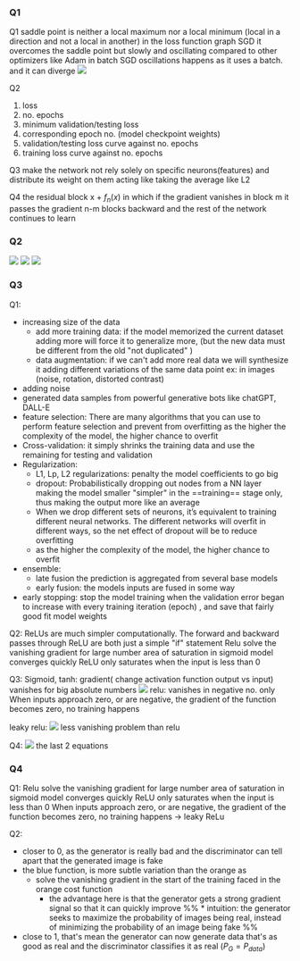 ### Q1
Q1
saddle point is neither a local maximum nor a local minimum (local in a direction and not a local in another) in the loss function graph
SGD it overcomes the saddle point but slowly and oscillating  compared to other optimizers like Adam 
in batch SGD oscillations happens as it uses a batch. and it can diverge
![](attachment/d811c90aad25160d5e22414ed6755423.png)

Q2
1) loss
2) no. epochs
3) minimum validation/testing  loss
4) corresponding epoch no. (model checkpoint weights)
5) validation/testing loss curve against no. epochs 
6) training loss curve against no. epochs 

Q3
make the network not rely solely on specific neurons(features) and distribute its weight on them acting like taking the average like L2

Q4 
the residual block x + $f_{n}(x)$
in which if the gradient vanishes in block m it passes the gradient n-m blocks backward and the rest of the network continues to learn

### Q2
![](attachment/7fb5c9a678c27e124ac054b43ec84ed0.jpeg)
![](attachment/300df5acc25824dbecab8e6684bae76c.jpeg)
![](attachment/0dbe67d0fb1d390fc527057fc39e4529.jpeg)




### Q3
Q1: 
- increasing size of the data
	- add more training data: if the model memorized the current dataset adding more will force it to generalize more, (but the new data must be different from the old "not duplicated" )
	- data augmentation: if we can't add more real data we will synthesize it adding different variations of the same data point ex: in images (noise, rotation, distorted contrast)
- adding noise 
- generated data samples from powerful generative bots like chatGPT, DALL-E
- feature selection: 
	There are many algorithms that you can use to perform feature selection and prevent from overfitting
	as the higher the complexity of the model, the higher chance to overfit
- Cross-validation: it simply shrinks the training data and use the remaining for testing and validation 
- Regularization: 
	- L1, Lp, L2 regularizations: penalty the model coefficients to go big
	- dropout: Probabilistically dropping out nodes from a NN layer making the model smaller "simpler" in the ==training== stage only, thus making the output more like an average 
	- When we drop different sets of neurons, it’s equivalent to training different neural networks. The different networks will overfit in different ways, so the net effect of dropout will be to reduce overfitting
	- as the higher the complexity of the model, the higher chance to overfit
- ensemble: 
	- late fusion the prediction is aggregated from several base models
	- early fusion: the models inputs are fused in some way 
- early stopping: stop the model training when the validation error began to increase with every training iteration (epoch) , and save that fairly good fit model weights 

Q2: 
ReLUs are much simpler computationally. The forward and backward passes through ReLU are both just a simple "if" statement
Relu solve the vanishing gradient for large number area of saturation in sigmoid 
model converges quickly
ReLU only saturates when the input is less than 0

Q3: 
Sigmoid, tanh: gradient( change activation function output vs input) vanishes for big absolute numbers 
![](attachment/4dc8dbb4308574ba088ea96068e3eccc.png)
relu: vanishes in negative no. only 
When inputs approach zero, or are negative, the gradient of the function becomes zero, no training happens

leaky relu: ![](attachment/fd0ece04b380f1e394ea935179ce9789.png)
less vanishing problem than relu

Q4: 
![](attachment/a19fe708ca2c8f3ef2e0ed359d9f2437.png)
the last 2 equations


### Q4
Q1: 
Relu solve the vanishing gradient for large number area of saturation in sigmoid 
model converges quickly
ReLU only saturates when the input is less than 0
When inputs approach zero, or are negative, the gradient of the function becomes zero, no training happens
-> leaky ReLu

Q2:
* closer to 0, as the generator is really bad and the discriminator can tell apart that the generated image is fake 
* the blue function, is more subtle variation than the orange as
	* solve the vanishing gradient in the start of the training faced in the orange cost function
		* the advantage here is that the generator gets a strong gradient signal so that it can quickly improve
%% 	* intuition: the generator seeks to maximize the probability of images being real, instead of minimizing the probability of an image being fake %%
* close to 1, that's mean the generator can now generate data that's as good as real and the discriminator classifies it as real ($P_G = P_{data}$)